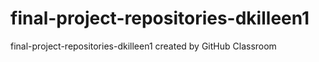 # final-project-repositories-dkilleen1
final-project-repositories-dkilleen1 created by GitHub Classroom
